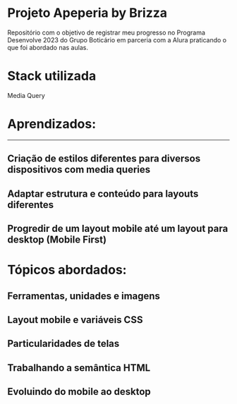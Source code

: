 # Projeto Apeperia by Brizza

Repositório com o objetivo de registrar meu progresso no Programa Desenvolve 2023 do Grupo Boticário em parceria com a Alura praticando o que foi abordado nas aulas. 

# Stack utilizada 

Media Query

# Aprendizados: 

---
Criação de estilos diferentes para diversos dispositivos com media queries
---
Adaptar estrutura e conteúdo para layouts diferentes
---
Progredir de um layout mobile até um layout para desktop (Mobile First)
---

# Tópicos abordados:

Ferramentas, unidades e imagens
---
Layout mobile e variáveis CSS
---
Particularidades de telas
---
Trabalhando a semântica HTML
---
Evoluindo do mobile ao desktop
---
